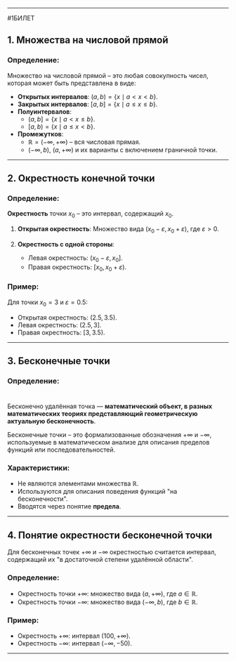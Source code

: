 
---
#1БИЛЕТ
## 1. Множества на числовой прямой

### Определение:
Множество на числовой прямой – это любая совокупность чисел, которая может быть представлена в виде:
- **Открытых интервалов**: $(a, b) = \{x \mid a < x < b\}$.
- **Закрытых интервалов**: $[a, b] = \{x \mid a \leq x \leq b\}$.
- **Полуинтервалов**:
  - $(a, b] = \{x \mid a < x \leq b\}$.
  - $[a, b) = \{x \mid a \leq x < b\}$.
- **Промежутков**:
  - $\mathbb{R} = (-\infty, +\infty)$ – вся числовая прямая.
  - $(-\infty, b)$, $(a, +\infty)$ и их варианты с включением граничной точки.

---

## 2. Окрестность конечной точки

### Определение:
**Окрестность** точки $x_0$ – это интервал, содержащий $x_0$.  

1. **Открытая окрестность**:
   Множество вида $(x_0 - \varepsilon, x_0 + \varepsilon)$, где $\varepsilon > 0$.

2. **Окрестность с одной стороны**:
   - Левая окрестность: $(x_0 - \varepsilon, x_0]$.
   - Правая окрестность: $[x_0, x_0 + \varepsilon)$.

### Пример:
Для точки $x_0 = 3$ и $\varepsilon = 0.5$:
- Открытая окрестность: $(2.5, 3.5)$.
- Левая окрестность: $(2.5, 3]$.
- Правая окрестность: $[3, 3.5)$.

---

## 3. Бесконечные точки

### Определение:
#   

Бесконечно удалённая точка — **математический объект, в разных математических теориях представляющий геометрическую актуальную бесконечность**.

Бесконечные точки – это формализованные обозначения $+\infty$ и $-\infty$, используемые в математическом анализе для описания пределов функций или последовательностей.

### Характеристики:
- Не являются элементами множества $\mathbb{R}$.
- Используются для описания поведения функций "на бесконечности".
- Вводятся через понятие **предела**.

---

## 4. Понятие окрестности бесконечной точки

Для бесконечных точек $+\infty$ и $-\infty$ окрестностью считается интервал, содержащий их "в достаточной степени удалённой области".  

### Определение:
- Окрестность точки $+\infty$: множество вида $(a, +\infty)$, где $a \in \mathbb{R}$.
- Окрестность точки $-\infty$: множество вида $(-\infty, b)$, где $b \in \mathbb{R}$.

### Пример:
- Окрестность $+\infty$: интервал $(100, +\infty)$.
- Окрестность $-\infty$: интервал $(-\infty, -50)$.

---
